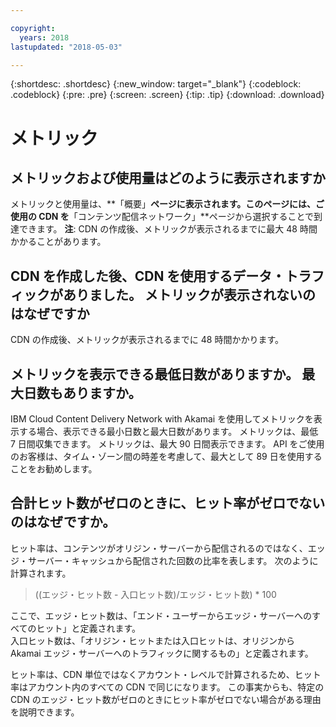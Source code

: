 ```yaml
---

copyright:
  years: 2018
lastupdated: "2018-05-03"

---
```


{:shortdesc: .shortdesc}
{:new_window: target="_blank"}
{:codeblock: .codeblock}
{:pre: .pre}
{:screen: .screen}
{:tip: .tip}
{:download: .download}

# メトリック

## メトリックおよび使用量はどのように表示されますか

メトリックと使用量は、**「概要」**ページに表示されます。このページには、ご使用の CDN を**「コンテンツ配信ネットワーク」**ページから選択することで到達できます。 **注**: CDN の作成後、メトリックが表示されるまでに最大 48 時間かかることがあります。

## CDN を作成した後、CDN を使用するデータ・トラフィックがありました。 メトリックが表示されないのはなぜですか

CDN の作成後、メトリックが表示されるまでに 48 時間かかります。


## メトリックを表示できる最低日数がありますか。 最大日数もありますか。

IBM Cloud Content Delivery Network with Akamai を使用してメトリックを表示する場合、表示できる最小日数と最大日数があります。 メトリックは、最低 7 日間収集できます。 メトリックは、最大 90 日間表示できます。 API をご使用のお客様は、タイム・ゾーン間の時差を考慮して、最大として 89 日を使用することをお勧めします。

## 合計ヒット数がゼロのときに、ヒット率がゼロでないのはなぜですか。
ヒット率は、コンテンツがオリジン・サーバーから配信されるのではなく、エッジ・サーバー・キャッシュから配信された回数の比率を表します。 次のように計算されます。

> ((エッジ・ヒット数 - 入口ヒット数)/エッジ・ヒット数) * 100

ここで、エッジ・ヒット数は、「エンド・ユーザーからエッジ・サーバーへのすべてのヒット」と定義されます。  
入口ヒット数は、「オリジン・ヒットまたは入口ヒットは、オリジンから Akamai エッジ・サーバーへのトラフィックに関するもの」と定義されます。

ヒット率は、CDN 単位ではなくアカウント・レベルで計算されるため、ヒット率はアカウント内のすべての CDN で同じになります。 この事実からも、特定の CDN のエッジ・ヒット数がゼロのときにヒット率がゼロでない場合がある理由を説明できます。

